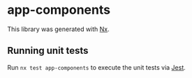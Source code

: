 # app-components

This library was generated with [Nx](https://nx.dev).

## Running unit tests

Run `nx test app-components` to execute the unit tests via [Jest](https://jestjs.io).
